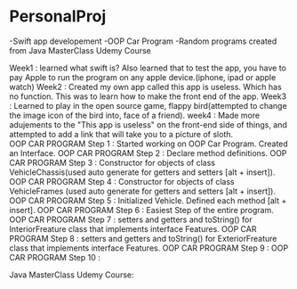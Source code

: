 # PersonalProj
-Swift app developement 
-OOP Car Program 
-Random programs created from Java MasterClass Udemy Course

Week1 : learned what swift is? Also learned that to test the app, you have to pay Apple to run the program on any apple device.(iphone, ipad or apple watch)
Week2 : Created my own app called this app is useless. Which has no function. This was to learn how to make the front end of the app. 
Week3 : Learned to play in the open source game, flappy bird(attempted to change the image icon of the bird into, face of a friend).
week4 : Made more adujements to the "This app is useless" on the front-end side of things, and attempted to add a link that will take you to a picture of sloth.  
OOP CAR PROGRAM Step 1 : Started working on OOP Car Program. Created an Interface. 
OOP CAR PROGRAM Step 2 : Declare method definitions.
OOP CAR PROGRAM Step 3 : Constructor for objects of class VehicleChassis(used auto generate for getters and setters [alt + insert]).
OOP CAR PROGRAM Step 4 : Constructor for objects of class VehicleFrames (used auto generate for getters and setters [alt + insert]).
OOP CAR PROGRAM Step 5 : Initialized Vehicle. Defined each method [alt + insert].
OOP CAR PROGRAM Step 6 : Easiest Step of the entire program.
OOP CAR PROGRAM Step 7 : setters and getters and toString() for InteriorFreature class that implements interface Features.
OOP CAR PROGRAM Step 8 : setters and getters and toString() for ExteriorFreature class that implements interface Features.
OOP CAR PROGRAM Step 9 :
OOP CAR PROGRAM Step 10 :

Java MasterClass Udemy Course:
